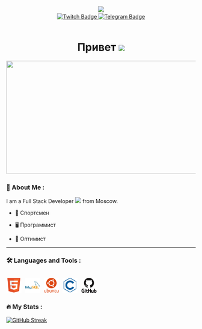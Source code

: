 <div id="header" align="center">
  <img src="https://media.giphy.com/media/bi6RQ5x3tqoSI/giphy.gif" width="100"/>
</div>

<div id="badges" align="center">
  <a href="https://www.twitch.tv/shiraysha">
    <img src="https://img.shields.io/badge/Twitch-purple?logo=Twitch&logoColor=white&style=for-the-badge" alt="Twitch Badge"/>
  </a>
  <a href="https://t.me/@shiroaysha">
    <img src="https://img.shields.io/badge/Telegram-blue?logo=Telegram&logoColor=white&style=for-the-badge" alt="Telegram Badge"/>
  </a>
</div>
<div id="viewprof" align="center">
  <img src="https://komarev.com/ghpvc/?username= Shirayasha&style=flat-square&color=blue" alt=""/>
  <div id="heythere" align="center">
  <h1>
  Привет
  <img src="https://media.giphy.com/media/hvRJCLFzcasrR4ia7z/giphy.gif" width="30px"/>
</h1>
</div>
</div>
<div align="center">
  <img src="https://media.giphy.com/media/11KzOet1ElBDz2/giphy.gif" width="600" height="300"/>
</div>

### :ghost: About Me :
I am a Full Stack Developer <img src="https://media.giphy.com/media/WUlplcMpOCEmTGBtBW/giphy.gif" width="30"> from Moscow.

- :wrestling: Спортсмен

- :desktop_computer: Программист

- :moyai: Оптимист

---
### :hammer_and_wrench: Languages and Tools :
<div>

  <img src="https://github.com/devicons/devicon/blob/master/icons/html5/html5-original.svg" title="HTML5" alt="HTML" width="40" height="40"/>&nbsp;
   <img src="https://github.com/devicons/devicon/blob/master/icons/mysql/mysql-original-wordmark.svg" title="MySQL"  alt="MySQL" width="40" height="40"/>&nbsp;
   <img src="https://github.com/devicons/devicon/blob/master/icons/ubuntu/ubuntu-plain-wordmark.svg" title="ubuntu" alt="ubuntu" width="40" height="40"/>&nbsp;
   <img src="https://github.com/devicons/devicon/blob/master/icons/c/c-line.svg" title="c"  alt="c" width="40" height="40"/>&nbsp;
  <img src="https://github.com/devicons/devicon/blob/master/icons/github/github-original-wordmark.svg" title="github"  alt="github" width="40" height="40"/>&nbsp;
  ---
### :fire: My Stats :
[![GitHub Streak](http://github-readme-streak-stats.herokuapp.com?user=Shirayasha&theme=tokyonight&locale=ru&date_format=M%20j%5B%2C%20Y%5D)](https://git.io/streak-stats)
